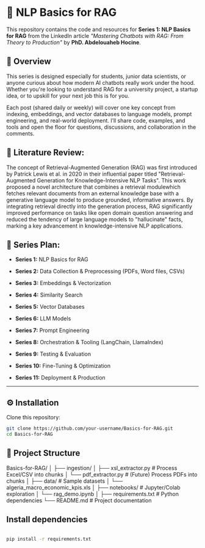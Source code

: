 # 🧠 NLP Basics for RAG

This repository contains the code and resources for **Series 1: NLP Basics for RAG** from the LinkedIn article *"Mastering Chatbots with RAG: From Theory to Production"* by **PhD. Abdelouaheb Hocine**.

## 📖 Overview
This series is designed especially for students, junior data scientists, or anyone curious about how modern AI chatbots really work under the hood. Whether you're looking to understand RAG for a university project, a startup idea, or to upskill for your next job this is for you.

Each post (shared daily or weekly) will cover one key concept from indexing, embeddings, and vector databases to language models, prompt engineering, and real-world deployment. I’ll share code, examples, and tools and open the floor for questions, discussions, and collaboration in the comments.

## 📖 Literature Review: 

The concept of Retrieval-Augmented Generation (RAG) was first introduced by Patrick Lewis et al. in 2020 in their influential paper titled "Retrieval-Augmented Generation for Knowledge-Intensive NLP Tasks". This work proposed a novel architecture that combines a retrieval modulewhich fetches relevant documents from an external knowledge base with a generative language model to produce grounded, informative answers. By integrating retrieval directly into the generation process, RAG significantly improved performance on tasks like open domain question answering and reduced the tendency of large language models to "hallucinate" facts, marking a key advancement in knowledge-intensive NLP applications.

## 📖 Series Plan:

- **Series 1:** NLP Basics for RAG

- **Series 2:** Data Collection & Preprocessing (PDFs, Word files, CSVs)

- **Series 3:** Embeddings & Vectorization

- **Series 4:** Similarity Search

- **Series 5:** Vector Databases

- **Series 6:** LLM Models

- **Series 7:** Prompt Engineering

- **Series 8:** Orchestration & Tooling (LangChain, LlamaIndex)

- **Series 9:** Testing & Evaluation

- **Series 10:** Fine-Tuning & Optimization

- **Series 11:** Deployment & Production
---

## ⚙️ Installation

Clone this repository:

```bash
git clone https://github.com/your-username/Basics-for-RAG.git
cd Basics-for-RAG

```
## 📂 Project Structure
Basics-for-RAG/
│
├── ingestion/
│ ├── xsl_extractor.py # Process Excel/CSV into chunks
│ └── pdf_extractor.py # (Future) Process PDFs into chunks
│
├── data/ # Sample datasets
│ └── algeria_macro_economic_kpis.xls
│
├── notebooks/ # Jupyter/Colab exploration
│ └── rag_demo.ipynb
│
├── requirements.txt # Python dependencies
└── README.md # Project documentation

## Install dependencies

```bash

pip install -r requirements.txt
```
